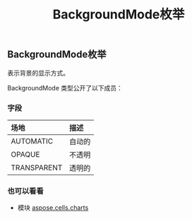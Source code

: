 ﻿---
title: BackgroundMode枚举
second_title: Aspose.Cells for Python via .NET API 参考文献
description:
type: docs
weight: 370
url: /zh/python-net/aspose.cells.charts/backgroundmode/
is_root: false
---
## BackgroundMode枚举
表示背景的显示方式。



BackgroundMode 类型公开了以下成员：

### 字段
|场地|描述|
| :- | :- |
| AUTOMATIC |自动的|
| OPAQUE |不透明|
| TRANSPARENT |透明的|



### 也可以看看
* 模块 [aspose.cells.charts](..)
